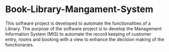 # Book-Library-Mangament-System

This software project is developed to automate the functionalities of a Library.
The purpose of the software project is to develop the Management Information
System (MIS) to automate the record keeping of customer entry, rooms and
booking with a view to enhance the decision making of the functionaries.
